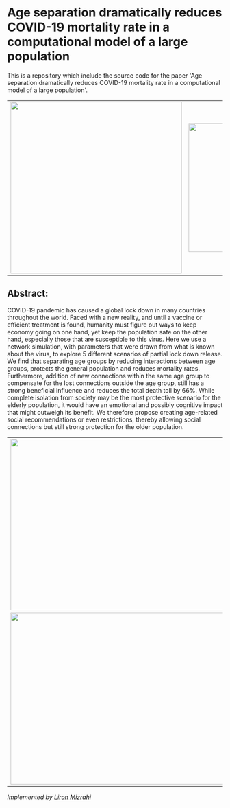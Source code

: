 # Age separation dramatically reduces COVID-19 mortality rate in a computational model of a large population

This is a repository which include the source code for the paper 'Age separation dramatically reduces COVID-19 mortality rate in a computational model of a large population'. 




<table style="width:100%">
  <tr>
    <td>
      <img src="https://github.com/Precision-Disease-Modeling-Lab/covid19_computational_model/blob/master/figures/Connections%20between%2030%20subjects.png" width="400" height="400">
    </td>
    <td>
      <img src="https://github.com/Precision-Disease-Modeling-Lab/covid19_computational_model/blob/master/figures/Population%20Distribution.png" width="300" height="300">
    </td>
  </tr>
</table>


## Abstract: 
COVID-19 pandemic has caused a global lock down in many countries throughout the world. Faced
with a new reality, and until a vaccine or efficient treatment is found, humanity must figure out
ways to keep economy going on one hand, yet keep the population safe on the other hand,
especially those that are susceptible to this virus. Here we use a network simulation, with
parameters that were drawn from what is known about the virus, to explore 5 different scenarios
of partial lock down release. We find that separating age groups by reducing interactions between
age groups, protects the general population and reduces mortality rates. Furthermore, addition
of new connections within the same age group to compensate for the lost connections outside
the age group, still has a strong beneficial influence and reduces the total death toll by 66%. While
complete isolation from society may be the most protective scenario for the elderly population,
it would have an emotional and possibly cognitive impact that might outweigh its benefit. We
therefore propose creating age-related social recommendations or even restrictions, thereby
allowing social connections but still strong protection for the older population.


<table style="width:100%">
  <tr>
  <td>
    <img src="https://github.com/Precision-Disease-Modeling-Lab/covid19_computational_model/blob/master/figures/total%20death.png" width="1000" height="400">
  </td>
  </tr>
  <tr>
  <td>
    <img src="https://github.com/Precision-Disease-Modeling-Lab/covid19_computational_model/blob/master/figures/Infections%20Rate.png" width="1000" height="400">
  </td>
  </tr>
</table>


<i> Implemented by <a href = 'https://github.com/liron-mizrahi'> Liron Mizrahi</a> </i>
